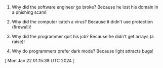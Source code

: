  
1. Why did the software engineer go broke? Because he lost his domain in a phishing scam!

2. Why did the computer catch a virus? Because it didn't use protection (firewall)!

3. Why did the programmer quit his job? Because he didn't get arrays (a raise)!

4. Why do programmers prefer dark mode? Because light attracts bugs!
 
[ 
Mon Jan 22 01:15:38 UTC 2024
 ]
